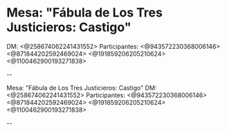 # Mesa: "Fábula de Los Tres Justicieros: Castigo"
DM: <@258674062241431552> 
Participantes: <@943572230368006146> <@871844202592469024> <@191859206205210624> <@1100462900193271838>

--

Mesa: "Fábula de Los Tres Justicieros: Castigo"
DM: <@258674062241431552> 
Participantes: <@943572230368006146> <@871844202592469024> <@191859206205210624> <@1100462900193271838>

--

